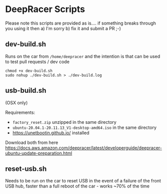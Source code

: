 # DeepRacer Scripts

Please note this scripts are provided as is.... if something breaks through you using it then a) I'm sorry b) fix it and submit a PR ;-)

## dev-build.sh

Runs on the car from `/home/deepracer` and the intention is that can be used to test pull requests / dev code

    chmod +x dev-build.sh
    sudo nohup ./dev-build.sh > ./dev-build.log

## usb-build.sh

(OSX only)

Requirements:
* `factory_reset.zip` unzipped in the same directory
* `ubuntu-20.04.1-20.11.13_V1-desktop-amd64.iso` in the same directory
* https://unetbootin.github.io/ installed

Download both from here https://docs.aws.amazon.com/deepracer/latest/developerguide/deepracer-ubuntu-update-preparation.html

## reset-usb.sh

Needs to be run on the car to reset USB in the event of a failure of the front USB hub, faster than a full reboot of the car - works ~70% of the time
